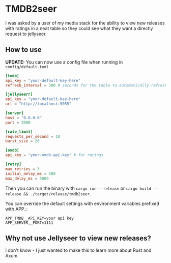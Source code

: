 # TMDB2seer
I was asked by a user of my media stack for the ability to view new releases with ratings in a neat table so they could see what they want a directly request to jellyseer.

## How to use
**UPDATE:**
You can now use a config file when running in `config/default.toml`
```toml
[tmdb]
api_key = "your-default-key-here"
refresh_interval = 300 # seconds for the table to automatically refresh

[jellyseerr]
api_key = "your-default-key-here"
url = "http://localhost:5055"

[server]
host = "0.0.0.0"
port = 3000

[rate_limit]
requests_per_second = 10
burst_size = 20

[omdb]
api_key = "your-omdb-api-key" # for ratings

[retry]
max_retries = 3
initial_delay_ms = 500
max_delay_ms = 5000
```

Then you can run the binary with `cargo run --release` or `cargo build --release && ./target/release/tmdb2seer`.

You can override the default settings with environment variables prefixed with APP_:
```
APP_TMDB__API_KEY=your api key
APP_SERVER__PORT=1111
```
## Why not use Jellyseer to view new releases?
I don't know - I just wanted to make this to learn more about Rust and Axum.
